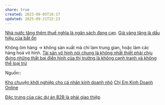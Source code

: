 ```yaml
---
share: true
created: 2023-09-05T16:17
updated: 2025-09-21T22:23
---
```


[Nhà nước tăng thêm thuế nghĩa là ngân sách đang cạn](../../../../%E2%9A%A1Hi%E1%BB%83u%20bi%E1%BA%BFt%20s%C3%A2u/N%E1%BB%81n%20kinh%20t%E1%BA%BF%20h%C3%A0ng%20ho%C3%A1/Ch%C3%ADnh%20s%C3%A1ch%20nh%C3%A0%20n%C6%B0%E1%BB%9Bc/Nh%C3%A0%20n%C6%B0%E1%BB%9Bc%20t%C4%83ng%20th%C3%AAm%20thu%E1%BA%BF%20ngh%C4%A9a%20l%C3%A0%20ng%C3%A2n%20s%C3%A1ch%20%C4%91ang%20c%E1%BA%A1n.md). [Giá vàng tăng là dấu hiệu của bất ổn](../../../../%E2%9A%A1Hi%E1%BB%83u%20bi%E1%BA%BFt%20s%C3%A2u/N%E1%BB%81n%20kinh%20t%E1%BA%BF%20h%C3%A0ng%20ho%C3%A1/Ti%E1%BB%81n,%20n%E1%BB%A3,%20b%E1%BA%A3n%20v%E1%BB%8B/B%E1%BA%A3n%20v%E1%BB%8B/Gi%C3%A1%20v%C3%A0ng%20t%C4%83ng%20l%C3%A0%20d%E1%BA%A5u%20hi%E1%BB%87u%20c%E1%BB%A7a%20b%E1%BA%A5t%20%E1%BB%95n.md)

Không ôm hàng → không sản xuất mà chỉ làm trung gian, hoặc làm các hàng hoá vô hình. [Tài sản vô hình nói chung là không nhất thiết phải chịu đựng những thất bại điển hình của thị trường là không cạnh tranh và không thể loại trừ](../../../../%E2%9A%A1Hi%E1%BB%83u%20bi%E1%BA%BFt%20s%C3%A2u/N%E1%BB%81n%20kinh%20t%E1%BA%BF%20h%C3%A0ng%20ho%C3%A1/Th%E1%BB%8B%20tr%C6%B0%E1%BB%9Dng/T%C3%A0i%20s%E1%BA%A3n%20v%C3%B4%20h%C3%ACnh%20n%C3%B3i%20chung%20l%C3%A0%20kh%C3%B4ng%20nh%E1%BA%A5t%20thi%E1%BA%BFt%20ph%E1%BA%A3i%20ch%E1%BB%8Bu%20%C4%91%E1%BB%B1ng%20nh%E1%BB%AFng%20th%E1%BA%A5t%20b%E1%BA%A1i%20%C4%91i%E1%BB%83n%20h%C3%ACnh%20c%E1%BB%A7a%20th%E1%BB%8B%20tr%C6%B0%E1%BB%9Dng%20l%C3%A0%20kh%C3%B4ng%20c%E1%BA%A1nh%20tranh%20v%C3%A0%20kh%C3%B4ng%20th%E1%BB%83%20lo%E1%BA%A1i%20tr%E1%BB%AB.md)

Nguồn:: 

[Kho chuyện khởi nghiệp cho cá nhân kinh doanh nhỏ](https://avayha.com/)
[Chị Em Kinh Doanh Online](https://www.facebook.com/groups/482840957460226)

[Đặc trưng của các dự án B2B là phải giao thiệp](../../../../%E2%9A%A1Hi%E1%BB%83u%20bi%E1%BA%BFt%20s%C3%A2u/M%C3%B4%20h%C3%ACnh%20nh%C3%A2n%20s%E1%BB%B1/%C4%90%E1%BA%B7c%20tr%C6%B0ng%20c%E1%BB%A7a%20c%C3%A1c%20d%E1%BB%B1%20%C3%A1n%20B2B%20l%C3%A0%20ph%E1%BA%A3i%20giao%20thi%E1%BB%87p.md)
